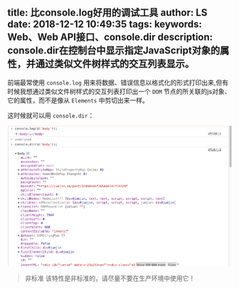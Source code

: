 title: 比console.log好用的调试工具
author: LS
date: 2018-12-12 10:49:35
tags:
keywords: Web、Web API接口、console.dir
description: console.dir在控制台中显示指定JavaScript对象的属性，并通过类似文件树样式的交互列表显示。
---
前端最常使用 `console.log` 用来将数据、错误信息以格式化的形式打印出来,但有时候我想通过类似文件树样式的交互列表打印出一个 `DOM` 节点的所关联的js对象、它的属性，而不是像从 `Elements` 中剪切出来一样。

这时候就可以用 `console.dir`：

![](../images/post/0801.png)

> 非标准
> 该特性是非标准的，请尽量不要在生产环境中使用它！
